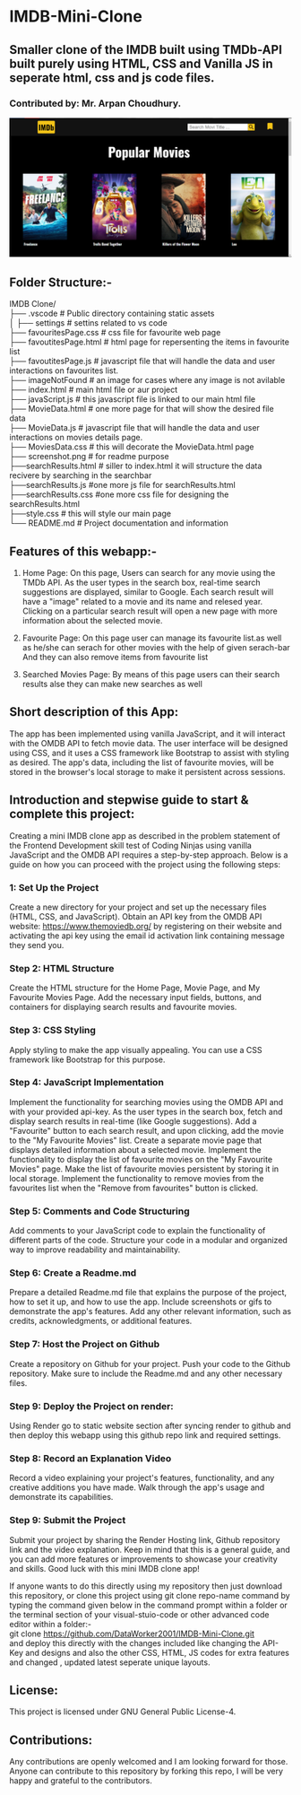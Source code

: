 # IMDB-Mini-Clone
##  Smaller clone of the IMDB built using TMDb-API built purely using HTML, CSS and Vanilla JS in seperate html, css and js code files.
### Contributed by: Mr. Arpan Choudhury.
![image](https://github.com/NdKhatkar/imdb-clone-by-nd/blob/main/IMDB%20Clone/Screenshot%202023-12-11%20011355.png)


## Folder Structure:-<br/>

IMDB Clone/<br/>
├── .vscode                # Public directory containing static assets<br/>
│   ├── settings           # settins related to vs code<br/>
├── favouritesPage.css     # css file for favourite web page<br/>
├── favoutitesPage.html    # html page for repersenting the items in favourite list<br/>
├── favoutitesPage.js      # javascript file that will handle the data and user interactions on favourites list.<br/>
├── imageNotFound          # an image for cases where any image is not avilable<br/>
├── index.html             # main html file or aur project<br/>
├── javaScript.js          # this javascript file is linked to our main html file<br/>
├── MovieData.html         # one more page for that will show the desired file data<br/>
├── MovieData.js           # javascript file that will handle the data and user interactions on movies details page.<br/>
├── MoviesData.css         # this will decorate the MovieData.html page <br/>
├── screenshot.png         # for readme purpose <br/>
├──searchResults.html      # siller to index.html it will structure the data recivere by searching in the searchbar<br/>
├──searchResults.js        #one more js file for searchResults.html<br/>
├──searchResults.css       #one more css file for  designing the searchResults.html<br/>
├──style.css               # this will style our main page <br/>
└── README.md              # Project documentation and information<br/>

## Features of this webapp:-
1) Home Page: On this page, Users can search for any movie using the TMDb API.
As the user types in the search box, real-time search suggestions are displayed, similar to Google.
Each search result will have a "image" related to a movie and its name and relesed year.
Clicking on a particular search result will open a new page with more information about the selected movie.

2) Favourite Page: On this page user can manage its favourite list.as well as he/she
can serach for other movies with the help of given serach-bar
And they can also remove items from favourite list


3) Searched Movies Page:
By means of this page users can their search results alse they can make new searches as well

## Short description of this App:
The app has been implemented using vanilla JavaScript, and it will interact with the OMDB API to fetch movie data. The user interface will be designed using CSS, and it uses a CSS framework like Bootstrap to assist with styling as desired. The app's data, including the list of favourite movies, will be stored in the browser's local storage to make it persistent across sessions.

## Introduction and stepwise guide to start & complete this project:
Creating a mini IMDB clone app as described in the problem statement of the Frontend Development skill test of Coding Ninjas using vanilla JavaScript and the OMDB API requires a step-by-step approach. 
Below is a guide on how you can proceed with the project using the following steps:

### 1: Set Up the Project
Create a new directory for your project and set up the necessary files (HTML, CSS, and JavaScript).
Obtain an API key from the OMDB API website: https://www.themoviedb.org/ by registering on their website and activating the api key using the email id activation link containing message they send you.
### Step 2: HTML Structure
Create the HTML structure for the Home Page, Movie Page, and My Favourite Movies Page.
Add the necessary input fields, buttons, and containers for displaying search results and favourite movies.
### Step 3: CSS Styling
Apply styling to make the app visually appealing. You can use a CSS framework like Bootstrap for this purpose.
### Step 4: JavaScript Implementation
Implement the functionality for searching movies using the OMDB API and with your provided api-key.
As the user types in the search box, fetch and display search results in real-time (like Google suggestions).
Add a "Favourite" button to each search result, and upon clicking, add the movie to the "My Favourite Movies" list.
Create a separate movie page that displays detailed information about a selected movie.
Implement the functionality to display the list of favourite movies on the "My Favourite Movies" page.
Make the list of favourite movies persistent by storing it in local storage.
Implement the functionality to remove movies from the favourites list when the "Remove from favourites" button is clicked.
### Step 5: Comments and Code Structuring
Add comments to your JavaScript code to explain the functionality of different parts of the code.
Structure your code in a modular and organized way to improve readability and maintainability.
### Step 6: Create a Readme.md
Prepare a detailed Readme.md file that explains the purpose of the project, how to set it up, and how to use the app.
Include screenshots or gifs to demonstrate the app's features.
Add any other relevant information, such as credits, acknowledgments, or additional features.
### Step 7: Host the Project on Github
Create a repository on Github for your project.
Push your code to the Github repository.
Make sure to include the Readme.md and any other necessary files.
### Step 9: Deploy the Project on render:
Using Render go to static website section after syncing render to github and then deploy this webapp using this github repo link and required settings.
### Step 8: Record an Explanation Video
Record a video explaining your project's features, functionality, and any creative additions you have made.
Walk through the app's usage and demonstrate its capabilities.
### Step 9: Submit the Project
Submit your project by sharing the Render Hosting link, Github repository link and the video explanation.
Keep in mind that this is a general guide, and you can add more features or improvements to showcase your creativity and skills. Good luck with this mini IMDB clone app!

If anyone wants to do this directly using my repository then just download this repository, or clone this project using git clone repo-name command by typing the command given below in the command prompt within a folder or the terminal section of your visual-stuio-code or other advanced code editor within a folder:-<br/>
git clone https://github.com/DataWorker2001/IMDB-Mini-Clone.git<br/>
and deploy this directly with the changes included like changing the API-Key and designs and also the other CSS, HTML, JS codes for extra features and changed , updated latest seperate unique layouts.

## License: 
This project is licensed under GNU General Public License-4.

## Contributions:
Any contributions are openly welcomed and I am looking forward for those. Anyone can contribute to this repository by forking this repo, I will be very happy and grateful to the contributors. 





